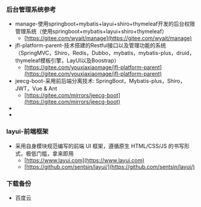 ### 后台管理系统参考
-  manage-使用springboot+mybatis+layui+shiro+thymeleaf开发的后台权限管理系统（使用springboot+mybatis+layui+shiro+thymeleaf）
    - [https://gitee.com/wyait/manage](https://gitee.com/wyait/manage)
-  jfl-platform-parent-技术搭建的Restful接口以及管理功能的系统
    （SpringMVC，Shiro，Redis，Dubbo，mybatis，mybatis-plus，druid，thymeleaf模板引擎，LayUI以及Boostrap）
    - [https://gitee.com/youxiaxiaomage/jfl-platform-parent](https://gitee.com/youxiaxiaomage/jfl-platform-parent)
-  jeecg-boot-采用前后端分离技术: SpringBoot，Mybatis-plus，Shiro，JWT，Vue & Ant
    - [https://gitee.com/mirrors/jeecg-boot](https://gitee.com/mirrors/jeecg-boot)
- []()
- []()

### layui-前端框架
- 采用自身模块规范编写的前端 UI 框架，遵循原生 HTML/CSS/JS 的书写形式，极低门槛，拿来即用
    - [https://www.layui.com](https://www.layui.com)
    - [https://github.com/sentsin/layui/](https://github.com/sentsin/layui/)
    
### 下载备份
- 百度云